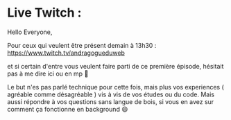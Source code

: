 # Live Twitch :

Hello Everyone,

Pour ceux qui veulent être présent demain à 13h30 : https://www.twitch.tv/andragogueduweb

et si certain d'entre vous veulent faire parti de ce première épisode, hésitait pas à me dire ici ou en mp 🙂 

Le but n'es pas parlé technique pour cette fois, mais plus vos experiences ( agréable comme désagréable ) vis à vis de vos études ou du code. Mais aussi répondre à vos questions sans langue de bois, si vous en avez sur comment ça fonctionne en background 😄
